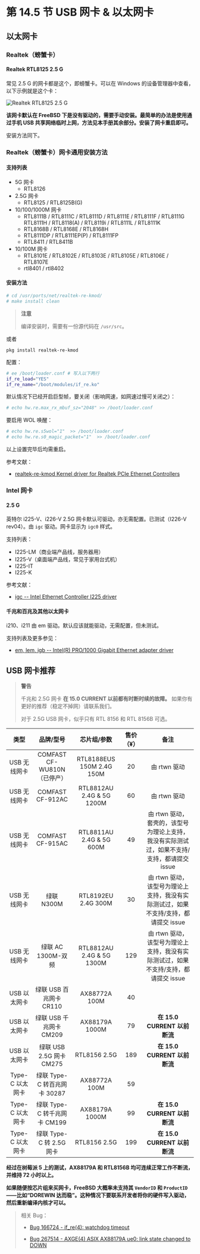 # 第 14.5 节 USB 网卡 & 以太网卡

## 以太网卡

### Realtek（螃蟹卡）

#### Realtek RTL8125 2.5 G

常见 2.5 G 的网卡都是这个，即螃蟹卡。可以在 Windows 的设备管理器中查看，以下示例就是这个卡：

![Realtek RTL8125 2.5 G](../.gitbook/assets/rtl8125.png)

**该网卡默认在 FreeBSD 下是没有驱动的，需要手动安装。最简单的办法是使用通过手机 USB 共享网络临时上网，方法见本手册其余部分。安装了网卡重启即可。**

安装方法同下。

### Realtek（螃蟹卡）网卡通用安装方法

#### 支持列表

* 5G 网卡
  * RTL8126
* 2.5G 网卡
  * RTL8125 / RTL8125B(G)
* 10/100/1000M 网卡
  * RTL8111B / RTL8111C / RTL8111D / RTL8111E / RTL8111F / RTL8111G
    RTL8111H / RTL8118(A) / RTL8119i / RTL8111L / RTL8111K
  * RTL8168B / RTL8168E / RTL8168H
  * RTL8111DP / RTL8111EP(P) / RTL8111FP
  * RTL8411 / RTL8411B
* 10/100M 网卡
  * RTL8101E / RTL8102E / RTL8103E / RTL8105E / RTL8106E / RTL8107E
  * rtl8401 / rtl8402

#### 安装方法



```sh
# cd /usr/ports/net/realtek-re-kmod/ 
# make install clean
```

>**注意**
>
>编译安装时，需要有一份源代码在 `/usr/src`。

或者
  
```
pkg install realtek-re-kmod
```


配置：

```sh
# ee /boot/loader.conf # 写入以下两行
if_re_load="YES"
if_re_name="/boot/modules/if_re.ko"
```

默认情况下已经开启巨型帧，要关闭（影响网速，如网速过慢可关闭之）：

```sh
# echo hw.re.max_rx_mbuf_sz="2048" >> /boot/loader.conf
```

要启用 WOL 唤醒：

```sh
# echo hw.re.s5wol="1"  >> /boot/loader.conf
# echo hw.re.s0_magic_packet="1"  >> /boot/loader.conf
```

以上设置完毕后均需重启。

参考文献：

* [realtek-re-kmod Kernel driver for Realtek PCIe Ethernet Controllers](https://www.freshports.org/net/realtek-re-kmod)

### Intel 网卡

#### 2.5 G

英特尔 i225-V、i226-V 2.5G 网卡默认可驱动，亦无需配置。已测试（I226-V rev04）。由 `igc` 驱动。网卡显示为 `igc0` 样式。

支持列表：

* I225-LM（商业端产品线，服务器用）
* I225-V（桌面端产品线，常见于家用台式机）
* I225-IT
* I225-K

参考文献：

* [igc -- Intel Ethernet Controller	I225 driver](https://man.freebsd.org/cgi/man.cgi?query=igc)

#### 千兆和百兆及其他以太网卡

i210、i211 由 em 驱动。默认应该就能驱动，无需配置，但未测试。

支持列表及更多参见：

* [em, lem,	igb -- Intel(R)	PRO/1000 Gigabit Ethernet adapter driver](https://man.freebsd.org/cgi/man.cgi?query=igc)


## USB 网卡推荐

> **警告**
>
> 千兆和 2.5G 网卡 **在 15.0 CURRENT 以前都有时断时续的故障。** 如果你有更好的推荐（稳定不掉网）请联系我们。
>
> 对于 2.5G USB 网卡，似乎只有 RTL 8156 和 RTL 8156B 可选。

|      类型     |         品牌/型号         |           芯片组/参数          | 售价（¥） |                          备注                          |
| :---------: | :-------------------: | :-----------------------: | :---: | :--------------------------------------------------: |
|   USB 无线网卡  |   COMFAST CF-WU810N（已停产）   | RTL8188EUS 150M 2.4G 150M |   20  |                       由 rtwn 驱动                      |
|   USB 无线网卡  |    COMFAST CF-912AC   | RTL8812AU 2.4G & 5G 1200M |   60  |                       由 rtwn 驱动                      |
|   USB 无线网卡  |    COMFAST CF-915AC   |  RTL8811AU 2.4G & 5G 600M |   49  | 由 rtwn 驱动，套壳的，该型号为理论上支持，我没有实际测试过，如果不支持/支持，都请提交 issue |
|   USB 无线网卡  |        绿联 N300M       |    RTL8192EU 2.4G 300M    |   30  |   由 rtwn 驱动，该型号为理论上支持，我没有实际测试过，如果不支持/支持，都请提交 issue   |
|   USB 无线网卡  |     绿联 AC 1300M-双频    | RTL8812AU 2.4G & 5G 1300M |  129  |   由 rtwn 驱动，该型号为理论上支持，我没有实际测试过，如果不支持/支持，都请提交 issue   |
|   USB 以太网卡  |   绿联 USB 百兆网卡 CR110   |       AX88772A 100M       |   40  |                                                      |
|   USB 以太网卡  |   绿联 USB 千兆网卡 CM209   |       AX88179A 1000M      |   79  |                       **在 15.0 CURRENT 以前断流**                     |
|   USB 以太网卡  |  绿联 USB 2.5G 网卡 CM275 |        RTL8156 2.5G       |  189  |                         **在 15.0 CURRENT 以前断流**                               |
| Type-C 以太网卡 | 绿联 Type-C 转百兆网卡 30287 |       AX88772A 100M       |   59  |                                                      |
| Type-C 以太网卡 | 绿联 Type-C 转千兆网卡 CM199 |       AX88179A 1000M      |   99  |                       **在 15.0 CURRENT 以前断流**                                   |
| Type-C 以太网卡 |  绿联 Type-C 转 2.5G 网卡  |        RTL8156 2.5G       |  199  |                         **在 15.0 CURRENT 以前断流**                                 |

**经过在树莓派 5 上的测试，AX88179A 和 RTL8156B 均可连续正常工作不断流，并维持 72 小时以上。**

**如果随便按芯片组来买网卡，FreeBSD 大概率未支持其 `VendorID` 和 `ProductID`——比如“DOREWIN 达而稳”。这种情况下要联系开发者将你的硬件写入驱动，然后重新编译内核才可以。**

>相关 Bug：
>
> * [Bug 166724 - if_re(4): watchdog timeout](https://bugs.freebsd.org/bugzilla/show_bug.cgi?id=166724)
>
> * [Bug 267514 - AXGE(4) ASIX AX88179A ue0: link state changed to DOWN](https://bugs.freebsd.org/bugzilla/show_bug.cgi?id=267514)
